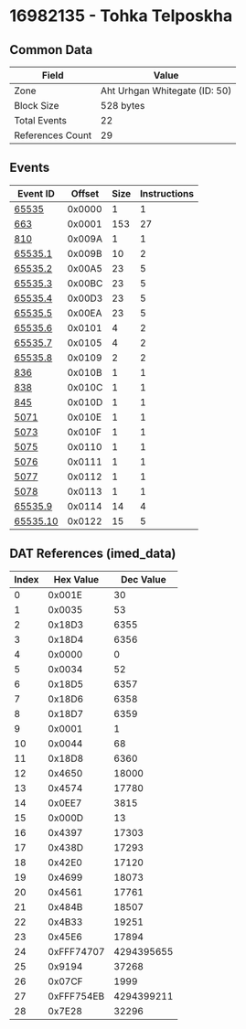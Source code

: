 # 16982135 - Tohka Telposkha

## Common Data

| Field            | Value                         |
|------------------|-------------------------------|
| Zone             | Aht Urhgan Whitegate (ID: 50) |
| Block Size       | 528 bytes                     |
| Total Events     | 22                            |
| References Count | 29                            |

## Events

| Event ID                  | Offset   |   Size |   Instructions |
|---------------------------|----------|--------|----------------|
| [65535](./65535.md)       | 0x0000   |      1 |              1 |
| [663](./663.md)           | 0x0001   |    153 |             27 |
| [810](./810.md)           | 0x009A   |      1 |              1 |
| [65535.1](./65535.1.md)   | 0x009B   |     10 |              2 |
| [65535.2](./65535.2.md)   | 0x00A5   |     23 |              5 |
| [65535.3](./65535.3.md)   | 0x00BC   |     23 |              5 |
| [65535.4](./65535.4.md)   | 0x00D3   |     23 |              5 |
| [65535.5](./65535.5.md)   | 0x00EA   |     23 |              5 |
| [65535.6](./65535.6.md)   | 0x0101   |      4 |              2 |
| [65535.7](./65535.7.md)   | 0x0105   |      4 |              2 |
| [65535.8](./65535.8.md)   | 0x0109   |      2 |              2 |
| [836](./836.md)           | 0x010B   |      1 |              1 |
| [838](./838.md)           | 0x010C   |      1 |              1 |
| [845](./845.md)           | 0x010D   |      1 |              1 |
| [5071](./5071.md)         | 0x010E   |      1 |              1 |
| [5073](./5073.md)         | 0x010F   |      1 |              1 |
| [5075](./5075.md)         | 0x0110   |      1 |              1 |
| [5076](./5076.md)         | 0x0111   |      1 |              1 |
| [5077](./5077.md)         | 0x0112   |      1 |              1 |
| [5078](./5078.md)         | 0x0113   |      1 |              1 |
| [65535.9](./65535.9.md)   | 0x0114   |     14 |              4 |
| [65535.10](./65535.10.md) | 0x0122   |     15 |              5 |

## DAT References (imed_data)

|   Index | Hex Value   |   Dec Value |
|---------|-------------|-------------|
|       0 | 0x001E      |          30 |
|       1 | 0x0035      |          53 |
|       2 | 0x18D3      |        6355 |
|       3 | 0x18D4      |        6356 |
|       4 | 0x0000      |           0 |
|       5 | 0x0034      |          52 |
|       6 | 0x18D5      |        6357 |
|       7 | 0x18D6      |        6358 |
|       8 | 0x18D7      |        6359 |
|       9 | 0x0001      |           1 |
|      10 | 0x0044      |          68 |
|      11 | 0x18D8      |        6360 |
|      12 | 0x4650      |       18000 |
|      13 | 0x4574      |       17780 |
|      14 | 0x0EE7      |        3815 |
|      15 | 0x000D      |          13 |
|      16 | 0x4397      |       17303 |
|      17 | 0x438D      |       17293 |
|      18 | 0x42E0      |       17120 |
|      19 | 0x4699      |       18073 |
|      20 | 0x4561      |       17761 |
|      21 | 0x484B      |       18507 |
|      22 | 0x4B33      |       19251 |
|      23 | 0x45E6      |       17894 |
|      24 | 0xFFF74707  |  4294395655 |
|      25 | 0x9194      |       37268 |
|      26 | 0x07CF      |        1999 |
|      27 | 0xFFF754EB  |  4294399211 |
|      28 | 0x7E28      |       32296 |
